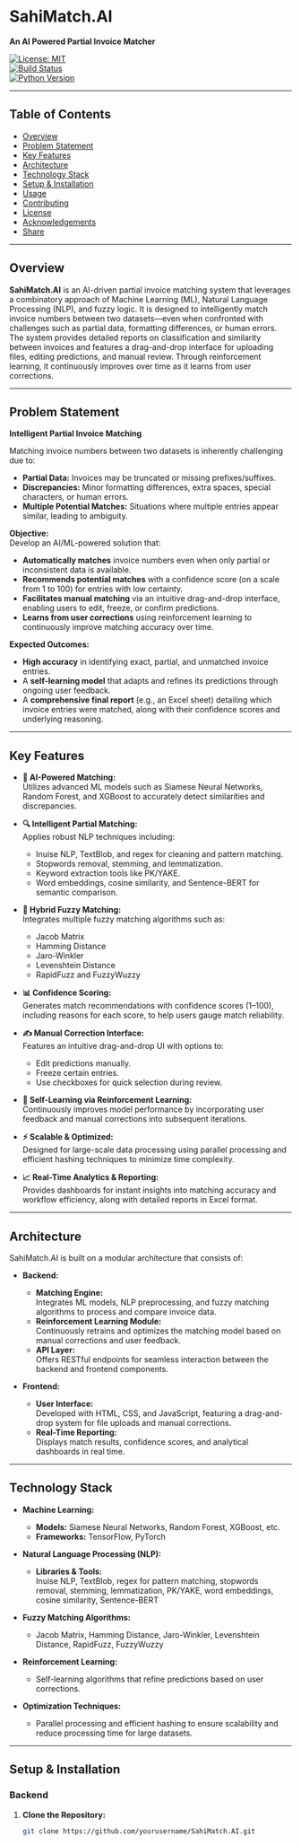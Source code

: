# SahiMatch.AI  
**An AI Powered Partial Invoice Matcher**

[![License: MIT](https://img.shields.io/badge/License-MIT-yellow.svg)](LICENSE)  
[![Build Status](https://img.shields.io/badge/build-passing-brightgreen.svg)](https://github.com/yourusername/SahiMatch.AI/actions)  
[![Python Version](https://img.shields.io/badge/Python-3.x-blue.svg)](https://www.python.org/)

---

## Table of Contents
- [Overview](#overview)
- [Problem Statement](#problem-statement)
- [Key Features](#key-features)
- [Architecture](#architecture)
- [Technology Stack](#technology-stack)
- [Setup & Installation](#setup--installation)
- [Usage](#usage)
- [Contributing](#contributing)
- [License](#license)
- [Acknowledgements](#acknowledgements)
- [Share](#share)

---

## Overview
**SahiMatch.AI** is an AI-driven partial invoice matching system that leverages a combinatory approach of Machine Learning (ML), Natural Language Processing (NLP), and fuzzy logic. It is designed to intelligently match invoice numbers between two datasets—even when confronted with challenges such as partial data, formatting differences, or human errors. The system provides detailed reports on classification and similarity between invoices and features a drag-and-drop interface for uploading files, editing predictions, and manual review. Through reinforcement learning, it continuously improves over time as it learns from user corrections.

---

## Problem Statement
**Intelligent Partial Invoice Matching**

Matching invoice numbers between two datasets is inherently challenging due to:
- **Partial Data:** Invoices may be truncated or missing prefixes/suffixes.
- **Discrepancies:** Minor formatting differences, extra spaces, special characters, or human errors.
- **Multiple Potential Matches:** Situations where multiple entries appear similar, leading to ambiguity.

**Objective:**  
Develop an AI/ML-powered solution that:
- **Automatically matches** invoice numbers even when only partial or inconsistent data is available.
- **Recommends potential matches** with a confidence score (on a scale from 1 to 100) for entries with low certainty.
- **Facilitates manual matching** via an intuitive drag-and-drop interface, enabling users to edit, freeze, or confirm predictions.
- **Learns from user corrections** using reinforcement learning to continuously improve matching accuracy over time.

**Expected Outcomes:**
- **High accuracy** in identifying exact, partial, and unmatched invoice entries.
- A **self-learning model** that adapts and refines its predictions through ongoing user feedback.
- A **comprehensive final report** (e.g., an Excel sheet) detailing which invoice entries were matched, along with their confidence scores and underlying reasoning.

---

## Key Features
- **🤖 AI-Powered Matching:**  
  Utilizes advanced ML models such as Siamese Neural Networks, Random Forest, and XGBoost to accurately detect similarities and discrepancies.

- **🔍 Intelligent Partial Matching:**  
  Applies robust NLP techniques including:
  - Inuise NLP, TextBlob, and regex for cleaning and pattern matching.
  - Stopwords removal, stemming, and lemmatization.
  - Keyword extraction tools like PK/YAKE.
  - Word embeddings, cosine similarity, and Sentence-BERT for semantic comparison.

- **🔢 Hybrid Fuzzy Matching:**  
  Integrates multiple fuzzy matching algorithms such as:
  - Jacob Matrix
  - Hamming Distance
  - Jaro-Winkler
  - Levenshtein Distance
  - RapidFuzz and FuzzyWuzzy

- **📊 Confidence Scoring:**  
  Generates match recommendations with confidence scores (1–100), including reasons for each score, to help users gauge match reliability.

- **✍️ Manual Correction Interface:**  
  Features an intuitive drag-and-drop UI with options to:
  - Edit predictions manually.
  - Freeze certain entries.
  - Use checkboxes for quick selection during review.

- **🔄 Self-Learning via Reinforcement Learning:**  
  Continuously improves model performance by incorporating user feedback and manual corrections into subsequent iterations.

- **⚡ Scalable & Optimized:**  
  Designed for large-scale data processing using parallel processing and efficient hashing techniques to minimize time complexity.

- **📈 Real-Time Analytics & Reporting:**  
  Provides dashboards for instant insights into matching accuracy and workflow efficiency, along with detailed reports in Excel format.

---

## Architecture
SahiMatch.AI is built on a modular architecture that consists of:

- **Backend:**
  - **Matching Engine:**  
    Integrates ML models, NLP preprocessing, and fuzzy matching algorithms to process and compare invoice data.
  - **Reinforcement Learning Module:**  
    Continuously retrains and optimizes the matching model based on manual corrections and user feedback.
  - **API Layer:**  
    Offers RESTful endpoints for seamless interaction between the backend and frontend components.

- **Frontend:**
  - **User Interface:**  
    Developed with HTML, CSS, and JavaScript, featuring a drag-and-drop system for file uploads and manual corrections.
  - **Real-Time Reporting:**  
    Displays match results, confidence scores, and analytical dashboards in real time.

---

## Technology Stack
- **Machine Learning:**
  - **Models:** Siamese Neural Networks, Random Forest, XGBoost, etc.
  - **Frameworks:** TensorFlow, PyTorch

- **Natural Language Processing (NLP):**
  - **Libraries & Tools:**  
    Inuise NLP, TextBlob, regex for pattern matching, stopwords removal, stemming, lemmatization, PK/YAKE, word embeddings, cosine similarity, Sentence-BERT

- **Fuzzy Matching Algorithms:**
  - Jacob Matrix, Hamming Distance, Jaro-Winkler, Levenshtein Distance, RapidFuzz, FuzzyWuzzy

- **Reinforcement Learning:**
  - Self-learning algorithms that refine predictions based on user corrections.

- **Optimization Techniques:**
  - Parallel processing and efficient hashing to ensure scalability and reduce processing time for large datasets.

---

## Setup & Installation

### Backend
1. **Clone the Repository:**
   ```bash
   git clone https://github.com/yourusername/SahiMatch.AI.git
